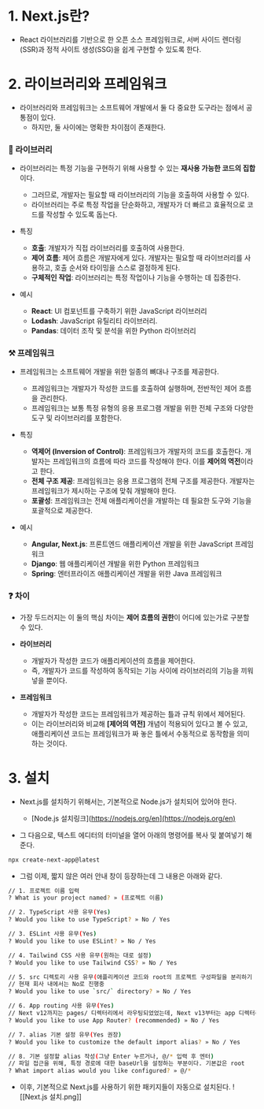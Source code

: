
# 1. Next.js란?

- React 라이브러리를 기반으로 한 오픈 소스 프레임워크로, 서버 사이드 렌더링(SSR)과 정적 사이트 생성(SSG)을 쉽게 구현할 수 있도록 한다.

# 2. 라이브러리와 프레임워크

- 라이브러리와 프레임워크는 소프트웨어 개발에서 둘 다 중요한 도구라는 점에서 공통점이 있다.
    - 하지만, 둘 사이에는 명확한 차이점이 존재한다.

### 📖 라이브러리

- 라이브러리는 특정 기능을 구현하기 위해 사용할 수 있는 **재사용 가능한 코드의 집합**이다.
    - 그러므로, 개발자는 필요할 때 라이브러리의 기능을 호출하여 사용할 수 있다.
    - 라이브러리는 주로 특정 작업을 단순화하고, 개발자가 더 빠르고 효율적으로 코드를 작성할 수 있도록 돕는다.

- 특징
    - **호출**: 개발자가 직접 라이브러리를 호출하여 사용한다.
    - **제어 흐름**: 제어 흐름은 개발자에게 있다. 개발자는 필요할 때 라이브러리를 사용하고, 호출 순서와 타이밍을 스스로 결정하게 된다.
    - **구체적인 작업**: 라이브러리는 특정 작업이나 기능을 수행하는 데 집중한다.

- 예시
    - **React**: UI 컴포넌트를 구축하기 위한 JavaScript 라이브러리
    - **Lodash**: JavaScript 유틸리티 라이브러리.
    - **Pandas**: 데이터 조작 및 분석을 위한 Python 라이브러리

### ⚒️ 프레임워크

- 프레임워크는 소프트웨어 개발을 위한 일종의 뼈대나 구조를 제공한다.
    - 프레임워크는 개발자가 작성한 코드를 호출하여 실행하며, 전반적인 제어 흐름을 관리한다.
    - 프레임워크는 보통 특정 유형의 응용 프로그램 개발을 위한 전체 구조와 다양한 도구 및 라이브러리를 포함한다.

- 특징
    - **역제어 (Inversion of Control)**: 프레임워크가 개발자의 코드를 호출한다. 개발자는 프레임워크의 흐름에 따라 코드를 작성해야 한다. 이를 **제어의 역전**이라고 한다.
    - **전체 구조 제공**: 프레임워크는 응용 프로그램의 전체 구조를 제공한다. 개발자는 프레임워크가 제시하는 구조에 맞춰 개발해야 한다.
    - **포괄성**: 프레임워크는 전체 애플리케이션을 개발하는 데 필요한 도구와 기능을 포괄적으로 제공한다.

- 예시
    - **Angular, Next.js**: 프론트엔드 애플리케이션 개발을 위한 JavaScript 프레임워크
    - **Django**: 웹 애플리케이션 개발을 위한 Python 프레임워크
    - **Spring**: 엔터프라이즈 애플리케이션 개발을 위한 Java 프레임워크

### ❓ 차이

- 가장 두드러지는 이 둘의 핵심 차이는 **제어 흐름의 권한**이 어디에 있는가로 구분할 수 있다.

- **라이브러리**
    - 개발자가 작성한 코드가 애플리케이션의 흐름을 제어한다.
    - 즉, 개발자가 코드를 작성하여 동작되는 기능 사이에 라이브러리의 기능을 끼워넣을 뿐이다.

- **프레임워크**

    - 개발자가 작성한 코드는 프레임워크가 제공하는 틀과 규칙 위에서 제어된다.
    - 이는 라이브러리와 비교해 **[제어의 역전]** 개념이 적용되어 있다고 볼 수 있고, 애플리케이션 코드는 프레임워크가 짜 놓은 틀에서 수동적으로 동작함을 의미하는 것이다.

# 3. 설치

- Next.js를 설치하기 위해서는, 기본적으로 Node.js가 설치되어 있어야 한다.
    - [Node.js 설치링크](https://nodejs.org/en](https://nodejs.org/en)

- 그 다음으로, 텍스트 에디터의 터미널을 열어 아래의 명령어를 복사 및 붙여넣기 해준다.
```bash
npx create-next-app@latest
```

- 그럼 이제, 짧지 않은 여러 안내 창이 등장하는데 그 내용은 아래와 같다.
```bash
// 1. 프로젝트 이름 입력
? What is your project named? » (프로젝트 이름)

// 2. TypeScript 사용 유무(Yes)
? Would you like to use TypeScript? » No / Yes

// 3. ESLint 사용 유무(Yes)
? Would you like to use ESLint? » No / Yes

// 4. Tailwind CSS 사용 유무(원하는 대로 설정)
? Would you like to use Tailwind CSS? » No / Yes

// 5. src 디렉토리 사용 유무(애플리케이션 코드와 root의 프로젝트 구성파일을 분리하기 원한다면, YES)
// 현재 회사 내에서는 No로 진행중
? Would you like to use `src/` directory? » No / Yes

// 6. App routing 사용 유무(Yes)
// Next v12까지는 pages/ 디렉터리에서 라우팅되었었는데, Next v13부터는 app 디렉터리로 라우팅
? Would you like to use App Router? (recommended) » No / Yes

// 7. alias 기본 설정 유무(Yes 권장)
? Would you like to customize the default import alias? » No / Yes

// 8. 기본 설정할 alias 작성(그냥 Enter 누르거나, @/* 입력 후 엔터)
// 파일 접근을 위해, 특정 경로에 대한 baseUrl을 설정하는 부분이다. 기본값은 root 
? What import alias would you like configured? » @/*
```

- 이후, 기본적으로 Next.js를 사용하기 위한 패키지들이 자동으로 설치된다.
![[Next.js 설치.png]]